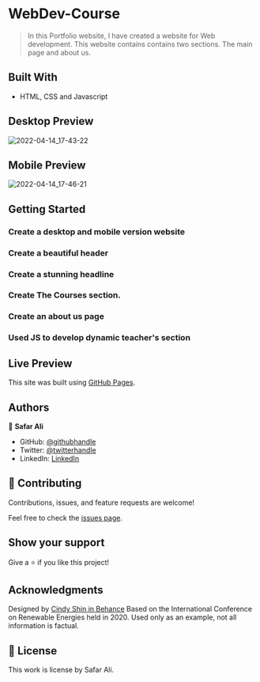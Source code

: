 # WebDev-Course



> In this Portfolio website, I have created a website for Web development. This website contains contains two sections. The main page and about us.


## Built With

- HTML, CSS and Javascript


## Desktop Preview

![2022-04-14_17-43-22](https://user-images.githubusercontent.com/78845635/163393120-bb8401d7-cc43-4699-8d58-5ad5e3a98bb1.jpg)


## Mobile Preview

![2022-04-14_17-46-21](https://user-images.githubusercontent.com/78845635/163393424-6b0e3880-d0cc-432d-976b-6e361071e060.jpg)


## Getting Started

### Create a desktop and mobile version website

### Create a beautiful header

### Create a stunning headline

### Create The Courses section.

### Create an about us page

### Used JS to develop dynamic teacher's section

## Live Preview

This site was built using [GitHub Pages](https://safar1212.github.io/WebDev-Course/).



## Authors

👤 **Safar Ali**

- GitHub: [@githubhandle](https://github.com/safar1212)
- Twitter: [@twitterhandle](https://twitter.com/safarali999)
- LinkedIn: [LinkedIn](https://linkedin.com/in/safar-ali999)

## 🤝 Contributing

Contributions, issues, and feature requests are welcome!

Feel free to check the [issues page](../../issues/).

## Show your support

Give a ⭐️ if you like this project!

## Acknowledgments


Designed by [Cindy Shin in Behance](https://www.behance.net/adagio07)
Based on the International Conference on Renewable Energies held in 2020. Used only as an example, not all information is factual.


## 📝 License

This work is license by Safar Ali.
